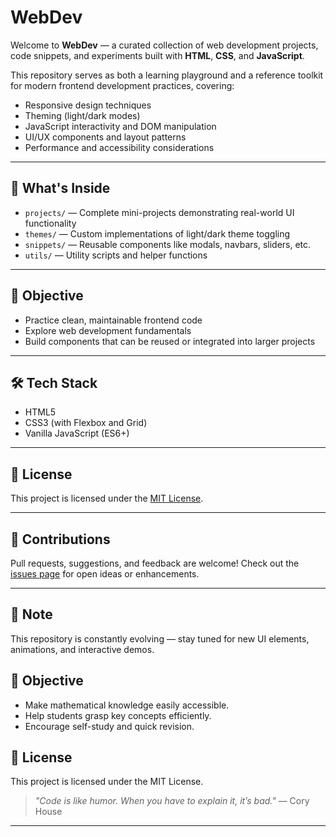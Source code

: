 # WebDev

Welcome to **WebDev** — a curated collection of web development projects, code snippets, and experiments built with **HTML**, **CSS**, and **JavaScript**.

This repository serves as both a learning playground and a reference toolkit for modern frontend development practices, covering:

- Responsive design techniques
- Theming (light/dark modes)
- JavaScript interactivity and DOM manipulation
- UI/UX components and layout patterns
- Performance and accessibility considerations

---

## 🚀 What's Inside
- `projects/` — Complete mini-projects demonstrating real-world UI functionality
- `themes/` — Custom implementations of light/dark theme toggling
- `snippets/` — Reusable components like modals, navbars, sliders, etc.
- `utils/` — Utility scripts and helper functions

---

## 🎯 Objective
- Practice clean, maintainable frontend code
- Explore web development fundamentals
- Build components that can be reused or integrated into larger projects

---

## 🛠️ Tech Stack
- HTML5
- CSS3 (with Flexbox and Grid)
- Vanilla JavaScript (ES6+)

---

## 📜 License
This project is licensed under the [MIT License](LICENSE).

---

## 🤝 Contributions
Pull requests, suggestions, and feedback are welcome! Check out the [issues page](https://github.com/mngugi/WebDev/issues) for open ideas or enhancements.

---

## 📌 Note
This repository is constantly evolving — stay tuned for new UI elements, animations, and interactive demos.

## 🎯 Objective
- Make mathematical knowledge easily accessible.
- Help students grasp key concepts efficiently.
- Encourage self-study and quick revision.

## 📜 License
This project is licensed under the MIT License.


> *"Code is like humor. When you have to explain it, it’s bad."* — Cory House
***
